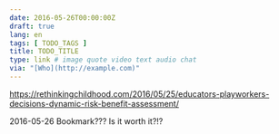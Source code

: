 ```yaml
---
date: 2016-05-26T00:00:00Z
draft: true
lang: en
tags: [ TODO_TAGS ]
title: TODO_TITLE
type: link # image quote video text audio chat
via: "[Who](http://example.com)"
---
```


<https://rethinkingchildhood.com/2016/05/25/educators-playworkers-decisions-dynamic-risk-benefit-assessment/>

2016-05-26 Bookmark??? Is it worth it?!?

